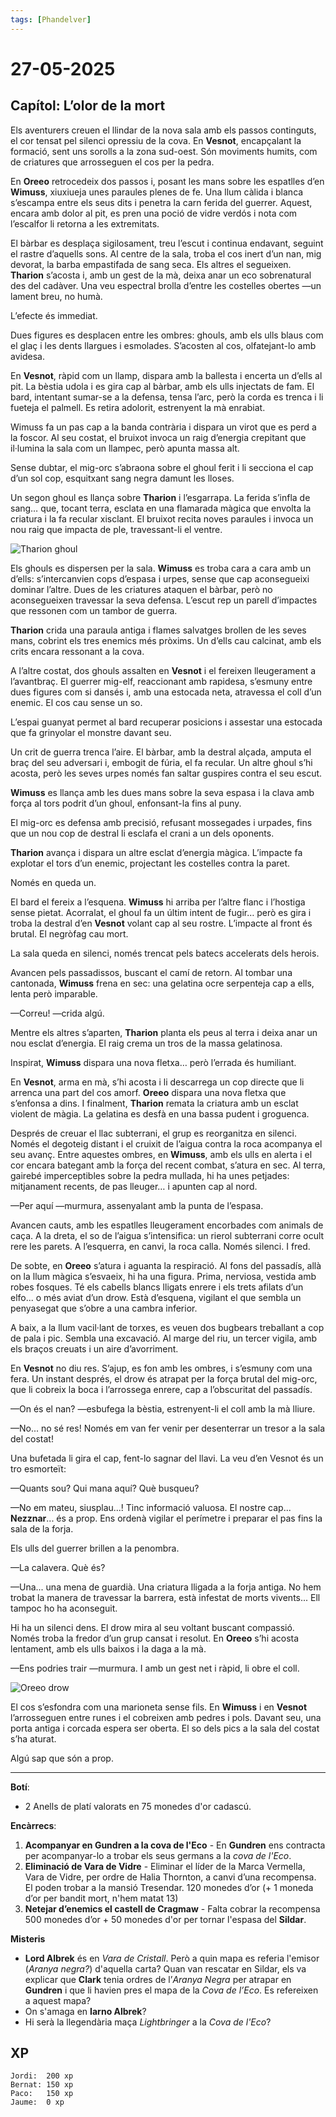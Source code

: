 ```yaml
---
tags: [Phandelver]
---
```


# 27-05-2025

## **Capítol: L’olor de la mort**

Els aventurers creuen el llindar de la nova sala amb els passos continguts, el cor tensat pel silenci opressiu de la cova. En **Vesnot**, encapçalant la formació, sent uns sorolls a la zona sud-oest. Són moviments humits, com de criatures que arrosseguen el cos per la pedra.

En **Oreeo** retrocedeix dos passos i, posant les mans sobre les espatlles d’en **Wimuss**, xiuxiueja unes paraules plenes de fe. Una llum càlida i blanca s’escampa entre els seus dits i penetra la carn ferida del guerrer. Aquest, encara amb dolor al pit, es pren una poció de vidre verdós i nota com l’escalfor li retorna a les extremitats.

El bàrbar es desplaça sigilosament, treu l’escut i continua endavant, seguint el rastre d’aquells sons. Al centre de la sala, troba el cos inert d’un nan, mig devorat, la barba empastifada de sang seca. Els altres el segueixen. **Tharion** s’acosta i, amb un gest de la mà, deixa anar un eco sobrenatural des del cadàver. Una veu espectral brolla d’entre les costelles obertes —un lament breu, no humà.

L’efecte és immediat.

Dues figures es desplacen entre les ombres: ghouls, amb els ulls blaus com el glaç i les dents llargues i esmolades. S’acosten al cos, olfatejant-lo amb avidesa.

En **Vesnot**, ràpid com un llamp, dispara amb la ballesta i encerta un d’ells al pit. La bèstia udola i es gira cap al bàrbar, amb els ulls injectats de fam. El bard, intentant sumar-se a la defensa, tensa l’arc, però la corda es trenca i li fueteja el palmell. Es retira adolorit, estrenyent la mà enrabiat.

Wimuss fa un pas cap a la banda contrària i dispara un virot que es perd a la foscor. Al seu costat, el bruixot invoca un raig d’energia crepitant que il·lumina la sala com un llampec, però apunta massa alt.

Sense dubtar, el mig-orc s’abraona sobre el ghoul ferit i li secciona el cap d’un sol cop, esquitxant sang negra damunt les lloses.

Un segon ghoul es llança sobre **Tharion** i l’esgarrapa. La ferida s’infla de sang… que, tocant terra, esclata en una flamarada màgica que envolta la criatura i la fa recular xisclant. El bruixot recita noves paraules i invoca un nou raig que impacta de ple, travessant-li el ventre.

![Tharion ghoul](/assets/Tharion_ghoul.png)

Els ghouls es dispersen per la sala. **Wimuss** es troba cara a cara amb un d’ells: s’intercanvien cops d’espasa i urpes, sense que cap aconsegueixi dominar l’altre. Dues de les criatures ataquen el bàrbar, però no aconsegueixen travessar la seva defensa. L’escut rep un parell d’impactes que ressonen com un tambor de guerra.

**Tharion** crida una paraula antiga i flames salvatges brollen de les seves mans, cobrint els tres enemics més pròxims. Un d’ells cau calcinat, amb els crits encara ressonant a la cova.

A l’altre costat, dos ghouls assalten en **Vesnot** i el fereixen lleugerament a l’avantbraç. El guerrer mig-elf, reaccionant amb rapidesa, s’esmuny entre dues figures com si dansés i, amb una estocada neta, atravessa el coll d’un enemic. El cos cau sense un so.

L’espai guanyat permet al bard recuperar posicions i assestar una estocada que fa grinyolar el monstre davant seu.

Un crit de guerra trenca l’aire. El bàrbar, amb la destral alçada, amputa el braç del seu adversari i, embogit de fúria, el fa recular. Un altre ghoul s’hi acosta, però les seves urpes només fan saltar guspires contra el seu escut.

**Wimuss** es llança amb les dues mans sobre la seva espasa i la clava amb força al tors podrit d’un ghoul, enfonsant-la fins al puny.

El mig-orc es defensa amb precisió, refusant mossegades i urpades, fins que un nou cop de destral li esclafa el crani a un dels oponents.

**Tharion** avança i dispara un altre esclat d’energia màgica. L’impacte fa explotar el tors d’un enemic, projectant les costelles contra la paret.

Només en queda un.

El bard el fereix a l’esquena. **Wimuss** hi arriba per l’altre flanc i l’hostiga sense pietat. Acorralat, el ghoul fa un últim intent de fugir… però es gira i troba la destral d’en **Vesnot** volant cap al seu rostre. L’impacte al front és brutal. El negròfag cau mort.

La sala queda en silenci, només trencat pels batecs accelerats dels herois.

Avancen pels passadissos, buscant el camí de retorn. Al tombar una cantonada, **Wimuss** frena en sec: una gelatina ocre serpenteja cap a ells, lenta però imparable.

—Correu\! —crida algú.

Mentre els altres s’aparten, **Tharion** planta els peus al terra i deixa anar un nou esclat d’energia. El raig crema un tros de la massa gelatinosa.

Inspirat, **Wimuss** dispara una nova fletxa… però l’errada és humiliant.

En **Vesnot**, arma en mà, s’hi acosta i li descarrega un cop directe que li arrenca una part del cos amorf. **Oreeo** dispara una nova fletxa que s’enfonsa a dins. I finalment, **Tharion** remata la criatura amb un esclat violent de màgia. La gelatina es desfà en una bassa pudent i groguenca.

Després de creuar el llac subterrani, el grup es reorganitza en silenci. Només el degoteig distant i el cruixit de l’aigua contra la roca acompanya el seu avanç. Entre aquestes ombres, en **Wimuss**, amb els ulls en alerta i el cor encara bategant amb la força del recent combat, s’atura en sec. Al terra, gairebé imperceptibles sobre la pedra mullada, hi ha unes petjades: mitjanament recents, de pas lleuger… i apunten cap al nord.

—Per aquí —murmura, assenyalant amb la punta de l’espasa.

Avancen cauts, amb les espatlles lleugerament encorbades com animals de caça. A la dreta, el so de l’aigua s’intensifica: un rierol subterrani corre ocult rere les parets. A l’esquerra, en canvi, la roca calla. Només silenci. I fred.

De sobte, en **Oreeo** s’atura i aguanta la respiració. Al fons del passadís, allà on la llum màgica s’esvaeix, hi ha una figura. Prima, nerviosa, vestida amb robes fosques. Té els cabells blancs lligats enrere i els trets afilats d’un elfo... o més aviat d’un drow. Està d’esquena, vigilant el que sembla un penyasegat que s’obre a una cambra inferior.

A baix, a la llum vacil·lant de torxes, es veuen dos bugbears treballant a cop de pala i pic. Sembla una excavació. Al marge del riu, un tercer vigila, amb els braços creuats i un aire d’avorriment.

En **Vesnot** no diu res. S’ajup, es fon amb les ombres, i s’esmuny com una fera. Un instant després, el drow és atrapat per la força brutal del mig-orc, que li cobreix la boca i l’arrossega enrere, cap a l’obscuritat del passadís.

—On és el nan? —esbufega la bèstia, estrenyent-li el coll amb la mà lliure.

—No... no sé res! Només em van fer venir per desenterrar un tresor a la sala del costat!

Una bufetada li gira el cap, fent-lo sagnar del llavi. La veu d’en Vesnot és un tro esmorteït:

—Quants sou? Qui mana aquí? Què busqueu?

—No em mateu, siusplau...! Tinc informació valuosa. El nostre cap... **Nezznar**... és a prop. Ens ordenà vigilar el perímetre i preparar el pas fins la sala de la forja.

Els ulls del guerrer brillen a la penombra.

—La calavera. Què és?

—Una... una mena de guardià. Una criatura lligada a la forja antiga. No hem trobat la manera de travessar la barrera, està infestat de morts vivents... Ell tampoc ho ha aconseguit.

Hi ha un silenci dens. El drow mira al seu voltant buscant compassió. Només troba la fredor d’un grup cansat i resolut. En **Oreeo** s’hi acosta lentament, amb els ulls baixos i la daga a la mà.

—Ens podries trair —murmura. I amb un gest net i ràpid, li obre el coll.

![Oreeo drow](/assets/Oreeo_drow.png)

El cos s’esfondra com una marioneta sense fils. En **Wimuss** i en **Vesnot** l’arrosseguen entre runes i el cobreixen amb pedres i pols. Davant seu, una porta antiga i corcada espera ser oberta. El so dels pics a la sala del costat s’ha aturat.

Algú sap que són a prop.

---

**Botí**:

- 2 Anells de platí valorats en 75 monedes d'or cadascú.

**Encàrrecs**:

1. **Acompanyar en Gundren a la cova de l'Eco** \- En **Gundren** ens contracta per acompanyar-lo a trobar els seus germans a la _cova de l'Eco_.
2. **Eliminació de Vara de Vidre** \- Eliminar el líder de la Marca Vermella, Vara de Vidre, per ordre de Halia Thornton, a canvi d’una recompensa. El poden trobar a la mansió Tresendar. 120 monedes d’or (+ 1 moneda d’or per bandit mort, n'hem matat 13)
3. **Netejar d’enemics el castell de Cragmaw** \- Falta cobrar la recompensa 500 monedes d’or + 50 monedes d'or per tornar l'espasa del **Sildar**.

**Misteris**

- **Lord Albrek** és en *Vara de Cristall*. Però a quin mapa es referia l'emisor (*Aranya negra?*) d'aquella carta? Quan van rescatar en Sildar, els va explicar que **Clark** tenia ordres de l’*Aranya Negra* per atrapar en **Gundren** i que li havien pres el mapa de la _Cova de l’Eco_. Es refereixen a aquest mapa?
- On s'amaga en **Iarno Albrek**?
- Hi serà la llegendària maça _Lightbringer_ a la _Cova de l'Eco_?

## XP

```
Jordi:  200 xp
Bernat: 150 xp
Paco:   150 xp
Jaume:  0 xp
```
